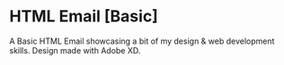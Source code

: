 # HTML Email [Basic]
A Basic HTML Email showcasing a bit of my design & web development skills. Design made with Adobe XD.
